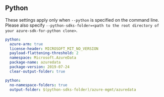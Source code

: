 ## Python

These settings apply only when `--python` is specified on the command line.
Please also specify `--python-sdks-folder=<path to the root directory of your azure-sdk-for-python clone>`.

```yaml $(python)
python:
  azure-arm: true
  license-header: MICROSOFT_MIT_NO_VERSION
  payload-flattening-threshold: 2
  namespace: Microsoft.AzureData
  package-name: azuredata
  package-version: 2019-07-24
  clear-output-folder: true
```

```yaml $(python)
python:
  no-namespace-folders: true
  output-folder: $(python-sdks-folder)/azure-mgmt/azuredata
```